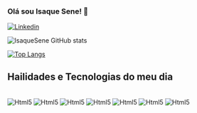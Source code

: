 ### Olá sou Isaque Sene! 👋

[![Linkedin](https://img.shields.io/badge/LinkedIn-0077B5?style=for-the-badge&logo=linkedin&logoColor=white)](https://linkedin.com/in/isaque-luis-sene-1532a3194)

![IsaqueSene GitHub stats](https://github-readme-stats.vercel.app/api?username=isaquesene&show_icons=true&theme=dark)

[![Top Langs](https://github-readme-stats.vercel.app/api/top-langs/?username=isaquesene)](https://github.com/anuraghazra/github-readme-stats)

## Hailidades e Tecnologias do meu dia 

<div style="display: inline_block"><br/>
    <img align="center" alt="Html5" src="https://img.shields.io/badge/HTML5-E34F26?style=for-the-badge&logo=html5&logoColor=white" />
    <img align="center" alt="Html5" src="https://img.shields.io/badge/CSS-239120?&style=for-the-badge&logo=css3&logoColor=white" />
    <img align="center" alt="Html5" src="https://img.shields.io/badge/JavaScript-F7DF1E?style=for-the-badge&logo=javascript&logoColor=black" />
    <img align="center" alt="Html5" src="https://img.shields.io/badge/PHP-777BB4?style=for-the-badge&logo=php&logoColor=white" />
    <img align="center" alt="Html5" src="https://img.shields.io/badge/C%23-239120?style=for-the-badge&logo=c-sharp&logoColor=white" />
    <img align="center" alt="Html5" src="https://img.shields.io/badge/Figma-F24E1E?style=for-the-badge&logo=figma&logoColor=white" />
    <img align="center" alt="Html5" src="https://img.shields.io/badge/Canva-%2300C4CC.svg?&style=for-the-badge&logo=Canva&logoColor=white" />
</div>
